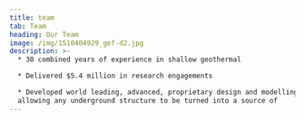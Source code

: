 ```yaml
---
title: team
tab: Team
heading: Our Team
image: /img/1510404929_gef-d2.jpg
description: >-
  * 30 combined years of experience in shallow geothermal

  * Delivered $5.4 million in research engagements

  * Developed world leading, advanced, proprietary design and modelling software
  allowing any underground structure to be turned into a source of
---
```

